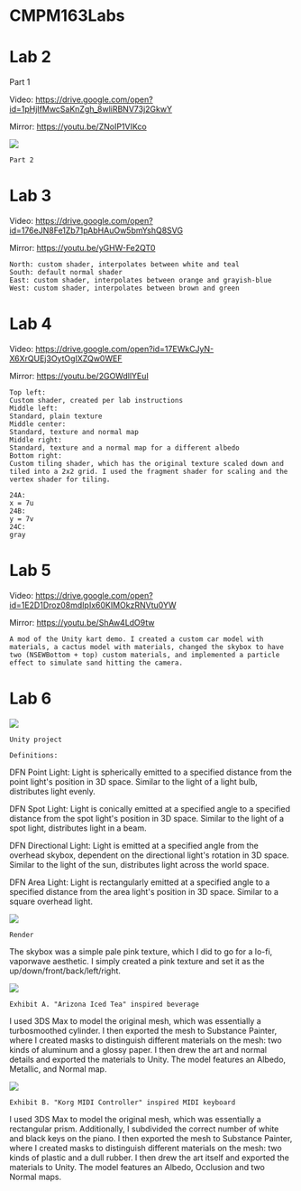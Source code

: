 # CMPM163Labs

# Lab 2
Part 1

Video: https://drive.google.com/open?id=1pHjIfMwcSaKnZgh_8wliRBNV73j2GkwY

Mirror: https://youtu.be/ZNoIP1VIKco

![](media/Lab2_part2.png)
~~~~
Part 2
~~~~

# Lab 3
Video: https://drive.google.com/open?id=176eJN8Fe1Zb71pAbHAuOw5bmYshQ8SVG

Mirror: https://youtu.be/yGHW-Fe2QT0
~~~~
North: custom shader, interpolates between white and teal
South: default normal shader
East: custom shader, interpolates between orange and grayish-blue
West: custom shader, interpolates between brown and green
~~~~

# Lab 4
Video: https://drive.google.com/open?id=17EWkCJyN-X6XrQUEj3OytOgIXZQw0WEF

Mirror: https://youtu.be/2GOWdllYEuI
~~~~
Top left: 
Custom shader, created per lab instructions
Middle left: 
Standard, plain texture
Middle center: 
Standard, texture and normal map
Middle right: 
Standard, texture and a normal map for a different albedo
Bottom right: 
Custom tiling shader, which has the original texture scaled down and tiled into a 2x2 grid. I used the fragment shader for scaling and the vertex shader for tiling.

24A:
x = 7u
24B:
y = 7v
24C:
gray
~~~~

# Lab 5
Video: https://drive.google.com/open?id=1E2D1Droz08mdIpIx60KIMOkzRNVtu0YW

Mirror: https://youtu.be/ShAw4LdO9tw
~~~~
A mod of the Unity kart demo. I created a custom car model with materials, a cactus model with materials, changed the skybox to have two (NSEWBottom + top) custom materials, and implemented a particle effect to simulate sand hitting the camera.
~~~~

# Lab 6

![](lab6/Media/prereqs.PNG)
~~~~
Unity project
~~~~

~~~~
Definitions:
~~~~
DFN Point Light:
Light is spherically emitted to a specified distance from the point light's position in 3D space. Similar to the light of a light bulb, distributes light evenly.

DFN Spot Light:
Light is conically emitted at a specified angle to a specified distance from the spot light's position in 3D space. Similar to the light of a spot light, distributes light in a beam.

DFN Directional Light:
Light is emitted at a specified angle from the overhead skybox, dependent on the directional light's rotation in 3D space. Similar to the light of the sun, distributes light across the world space.

DFN Area Light:
Light is rectangularly emitted at a specified angle to a specified distance from the area light's position in 3D space. Similar to a square overhead light.

![](lab6/Media/render.PNG)
~~~~
Render
~~~~
The skybox was a simple pale pink texture, which I did to go for a lo-fi, vaporwave aesthetic. I simply created a pink texture and set it as the up/down/front/back/left/right.

![](lab6/Media/ref_icedtea.png)
~~~~
Exhibit A. "Arizona Iced Tea" inspired beverage
~~~~
I used 3DS Max to model the original mesh, which was essentially a turbosmoothed cylinder. I then exported the mesh to Substance Painter, where I created masks to distinguish different materials on the mesh: two kinds of aluminum and a glossy paper. I then drew the art and normal details and exported the materials to Unity. The model features an Albedo, Metallic, and Normal map.


![](lab6/Media/ref_keyboard.jpg)
~~~~
Exhibit B. "Korg MIDI Controller" inspired MIDI keyboard
~~~~
I used 3DS Max to model the original mesh, which was essentially a rectangular prism. Additionally, I subdivided the correct number of white and black keys on the piano. I then exported the mesh to Substance Painter, where I created masks to distinguish different materials on the mesh: two kinds of plastic and a dull rubber. I then drew the art itself and exported the materials to Unity. The model features an Albedo, Occlusion and two Normal maps.
